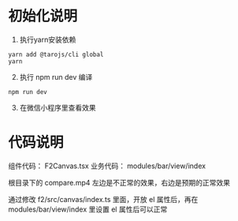 # 初始化说明
1. 执行yarn安装依赖
```
yarn add @tarojs/cli global
yarn
```

2. 执行 npm run dev 编译
```
npm run dev
```

3. 在微信小程序里查看效果

# 代码说明
组件代码： F2Canvas.tsx
业务代码： modules/bar/view/index

根目录下的 compare.mp4 左边是不正常的效果，右边是预期的正常效果

通过修改 f2/src/canvas/index.ts 里面，开放 el 属性后，再在  modules/bar/view/index 里设置 el 属性后可以正常





